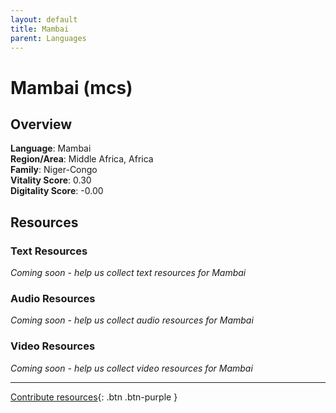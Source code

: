 ```yaml
---
layout: default
title: Mambai
parent: Languages
---
```


# Mambai (mcs)

## Overview

**Language**: Mambai  
**Region/Area**: Middle Africa, Africa  
**Family**: Niger-Congo  
**Vitality Score**: 0.30  
**Digitality Score**: -0.00  

## Resources

### Text Resources
*Coming soon - help us collect text resources for Mambai*

### Audio Resources
*Coming soon - help us collect audio resources for Mambai*

### Video Resources
*Coming soon - help us collect video resources for Mambai*

---

[Contribute resources](https://fairtrain.github.io/){: .btn .btn-purple }
